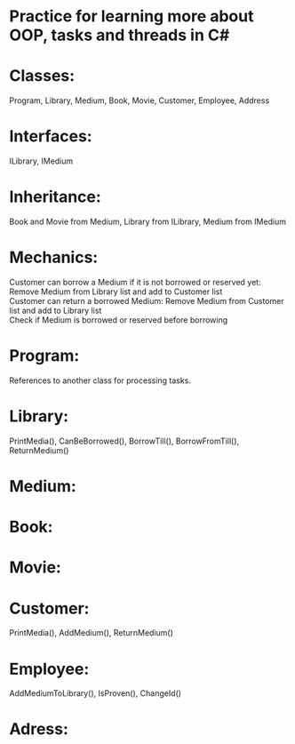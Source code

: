 # Practice for learning more about OOP, tasks and threads in C#
# Classes: 
Program, Library, Medium, Book, Movie, Customer, Employee, Address
# Interfaces: 
ILibrary, IMedium
# Inheritance: 
Book and Movie from Medium, Library from ILibrary, Medium from IMedium
# Mechanics: 
Customer can borrow a Medium if it is not borrowed or reserved yet: Remove Medium from Library list and add to Customer list  
Customer can return a borrowed Medium: Remove Medium from Customer list and add to Library list  
Check if Medium is borrowed or reserved before borrowing
# Program: 
References to another class for processing tasks.
# Library: 
PrintMedia(), CanBeBorrowed(), BorrowTill(), BorrowFromTill(), ReturnMedium()
# Medium: 

# Book: 

# Movie: 

# Customer: 
PrintMedia(), AddMedium(), ReturnMedium()
# Employee: 
AddMediumToLibrary(), IsProven(), ChangeId()
# Adress: 

